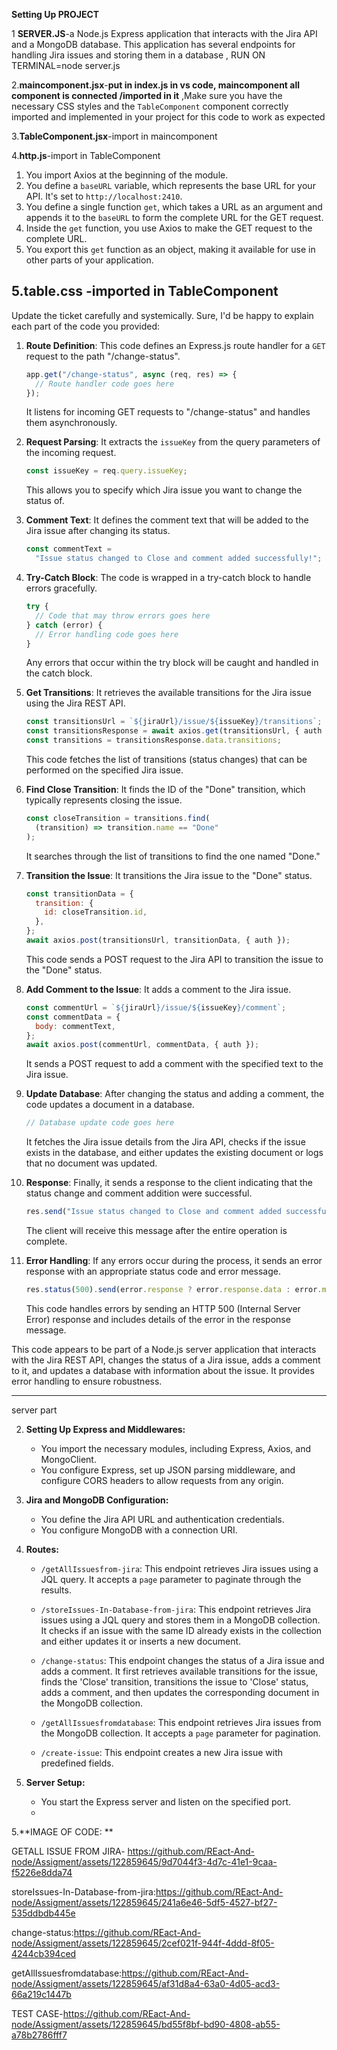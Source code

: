  **Setting Up PROJECT**
 
  1 **SERVER.JS**-a Node.js Express application that interacts with the Jira API and a MongoDB database. This application has several endpoints for 
     handling Jira issues and storing them in a database  , RUN ON TERMINAL=node server.js 
     
  2.**maincomponent.jsx**-**put in index.js in vs code, maincomponent all component is connected /imported in it** ,Make sure you have the necessary CSS styles and the `TableComponent` component correctly imported  and implemented in your project for this code to work as expected
  
3.**TableComponent.jsx**-import in maincomponent

4.**http.js**-import in TableComponent
1. You import Axios at the beginning of the module.
2. You define a `baseURL` variable, which represents the base URL for your API. It's set to `http://localhost:2410`.
3. You define a single function `get`, which takes a URL as an argument and appends it to the `baseURL` to form the complete URL for the GET request.
4. Inside the `get` function, you use Axios to make the GET request to the complete URL.
5. You export this `get` function as an object, making it available for use in other parts of your application.
   
5.**table.css** -imported in TableComponent
------------------------------------------------------------------------------------------------------------------------------------------------------

Update the ticket carefully and systemically.
Sure, I'd be happy to explain each part of the code you provided:

1. **Route Definition**: This code defines an Express.js route handler for a `GET` request to the path "/change-status".

   ```javascript
   app.get("/change-status", async (req, res) => {
     // Route handler code goes here
   });
   ```

   It listens for incoming GET requests to "/change-status" and handles them asynchronously.

2. **Request Parsing**: It extracts the `issueKey` from the query parameters of the incoming request.

   ```javascript
   const issueKey = req.query.issueKey;
   ```

   This allows you to specify which Jira issue you want to change the status of.

3. **Comment Text**: It defines the comment text that will be added to the Jira issue after changing its status.

   ```javascript
   const commentText =
     "Issue status changed to Close and comment added successfully!";
   ```

4. **Try-Catch Block**: The code is wrapped in a try-catch block to handle errors gracefully.

   ```javascript
   try {
     // Code that may throw errors goes here
   } catch (error) {
     // Error handling code goes here
   }
   ```

   Any errors that occur within the try block will be caught and handled in the catch block.

5. **Get Transitions**: It retrieves the available transitions for the Jira issue using the Jira REST API.

   ```javascript
   const transitionsUrl = `${jiraUrl}/issue/${issueKey}/transitions`;
   const transitionsResponse = await axios.get(transitionsUrl, { auth });
   const transitions = transitionsResponse.data.transitions;
   ```

   This code fetches the list of transitions (status changes) that can be performed on the specified Jira issue.

6. **Find Close Transition**: It finds the ID of the "Done" transition, which typically represents closing the issue.

   ```javascript
   const closeTransition = transitions.find(
     (transition) => transition.name == "Done"
   );
   ```

   It searches through the list of transitions to find the one named "Done."

7. **Transition the Issue**: It transitions the Jira issue to the "Done" status.

   ```javascript
   const transitionData = {
     transition: {
       id: closeTransition.id,
     },
   };
   await axios.post(transitionsUrl, transitionData, { auth });
   ```

   This code sends a POST request to the Jira API to transition the issue to the "Done" status.

8. **Add Comment to the Issue**: It adds a comment to the Jira issue.

   ```javascript
   const commentUrl = `${jiraUrl}/issue/${issueKey}/comment`;
   const commentData = {
     body: commentText,
   };
   await axios.post(commentUrl, commentData, { auth });
   ```

   It sends a POST request to add a comment with the specified text to the Jira issue.

9. **Update Database**: After changing the status and adding a comment, the code updates a document in a database.

   ```javascript
   // Database update code goes here
   ```

   It fetches the Jira issue details from the Jira API, checks if the issue exists in the database, and either updates the existing document or logs that no document was updated.

10. **Response**: Finally, it sends a response to the client indicating that the status change and comment addition were successful.

    ```javascript
    res.send("Issue status changed to Close and comment added successfully!,update new document in database after change-status");
    ```

    The client will receive this message after the entire operation is complete.

11. **Error Handling**: If any errors occur during the process, it sends an error response with an appropriate status code and error message.

    ```javascript
    res.status(500).send(error.response ? error.response.data : error.message);
    ```

    This code handles errors by sending an HTTP 500 (Internal Server Error) response and includes details of the error in the response message.

This code appears to be part of a Node.js server application that interacts with the Jira REST API, changes the status of a Jira issue, adds a comment to it, and updates a database with information about the issue. It provides error handling to ensure robustness.


   -----------------------------------------------------------------------------------------------------------------------------------------------------
server part
   
2. **Setting Up Express and Middlewares:**
   - You import the necessary modules, including Express, Axios, and MongoClient.
   - You configure Express, set up JSON parsing middleware, and configure CORS headers to allow requests from any origin.

3. **Jira and MongoDB Configuration:**
   - You define the Jira API URL and authentication credentials.
   - You configure MongoDB with a connection URI.

4. **Routes:**
   - `/getAllIssuesfrom-jira`: This endpoint retrieves Jira issues using a JQL query. It accepts a `page` parameter to paginate through the results.

   - `/storeIssues-In-Database-from-jira`: This endpoint retrieves Jira issues using a JQL query and stores them in a MongoDB collection. It checks if an issue with the same ID already exists in the collection and either updates it or inserts a new document.

   - `/change-status`: This endpoint changes the status of a Jira issue and adds a comment. It first retrieves available transitions for the issue, finds the 'Close' transition, transitions the issue to 'Close' status, adds a comment, and then updates the corresponding document in the MongoDB collection.

   - `/getAllIssuesfromdatabase`: This endpoint retrieves Jira issues from the MongoDB collection. It accepts a `page` parameter for pagination.

   - `/create-issue`: This endpoint creates a new Jira issue with predefined fields.

5. **Server Setup:**
   - You start the Express server and listen on the specified port.
   - 
 5.**IMAGE OF CODE: **


GETALL ISSUE FROM JIRA-  https://github.com/REact-And-node/Assigment/assets/122859645/9d7044f3-4d7c-41e1-9caa-f5226e8dda74 

storeIssues-In-Database-from-jira:https://github.com/REact-And-node/Assigment/assets/122859645/241a6e46-5df5-4527-bf27-535ddbdb445e 

change-status:https://github.com/REact-And-node/Assigment/assets/122859645/2cef021f-944f-4ddd-8f05-4244cb394ced 

getAllIssuesfromdatabase:https://github.com/REact-And-node/Assigment/assets/122859645/af31d8a4-63a0-4d05-acd3-66a219c1447b



TEST CASE-https://github.com/REact-And-node/Assigment/assets/122859645/bd55f8bf-bd90-4808-ab55-a78b2786fff7
